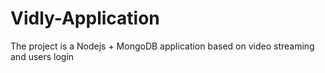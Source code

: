 # Vidly-Application
The project is a Nodejs + MongoDB application based on video streaming and users login
